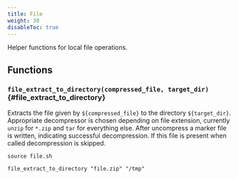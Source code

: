 ```yaml
---
title: File
weight: 30
disableToc: true
---
```


Helper functions for local file operations.

## Functions

### `file_extract_to_directory(compressed_file, target_dir)` {#file_extract_to_directory}

Extracts the file given by `${compressed_file}` to the directory `${target_dir}`. Appropriate decompressor is chosen depending on file extension, currently `unzip` for `*.zip` and `tar` for everything else. After uncompress a marker file is written, indicating successful decompression. If this file is present when called decompression is skipped.

```shell
source file.sh

file_extract_to_directory "file.zip" "/tmp"
```